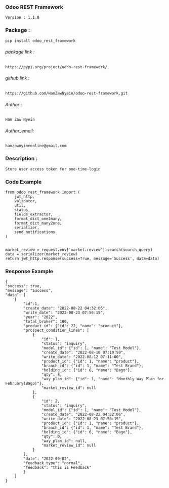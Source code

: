 ### Odoo REST Framework

    Version : 1.1.0

### Package :

    pip install odoo_rest_framework

###### package link :

    https://pypi.org/project/odoo-rest-framework/

###### github link :

    https://github.com/HanZawNyein/odoo-rest-framework.git

###### Author :

    Han Zaw Nyein

###### Author_email:

    hanzawnyineonline@gmail.com

### Description :

    Store user access token for one-time-login

### Code Example

    from odoo_rest_framework import (
        jwt_http,
        validator,
        util,
        status,
        fields_extractor,
        format_dict_one2many,
        format_dict_many2one,
        serializer,
        send_notifications
    )
    

    market_review = request.env['market.review'].search(search_query)
    data = serializer(market_review)
    return jwt_http.response(success=True, message='Success', data=data)

### Response Example

    {
    "success": true,
    "message": "Success",
    "data": [
        {
            "id":1,
            "create_date": "2022-08-22 04:32:06",
            "write_date": "2022-08-23 07:56:15",
            "year": "2022",
            "total_broker": 100,
            "product_id": {"id": 22, "name": "product"},
            "prospect_condition_lines": [
                {
                    "id": 1,
                    "status": "inquiry",
                    "model_id": {"id": 1, "name": "Test Model"},
                    "create_date": "2022-08-10 07:10:50",
                    "write_date": "2022-08-12 07:11:00",
                    "product_id": {"id": 1, "name": "product"},
                    "branch_id": {"id": 1, "name": "Test Brand"},
                    "holding_id": {"id": 6, "name": "Bago"},
                    "qty": 8,
                    "way_plan_id": {"id": 1, "name": "Monthly Way Plan for February(Bago)"},
                    "market_review_id": null
                },
                {
                    "id": 2,
                    "status": "inquiry",
                    "model_id": {"id": 1, "name": "Test Model"},
                    "create_date": "2022-08-22 04:32:06",
                    "write_date": "2022-08-23 07:56:15",
                    "product_id": {"id": 1, "name": "product"},
                    "branch_id": {"id": 1, "name": "Test Brand"},
                    "holding_id": {"id": 6, "name": "Bago"},
                    "qty": 0,
                    "way_plan_id": null,
                    "market_review_id": null
                }
            ],
            "date": "2022-09-02",
            "feedback_type": "normal",
            "feedback": "this is Feedback"
            }
        ]
    }
